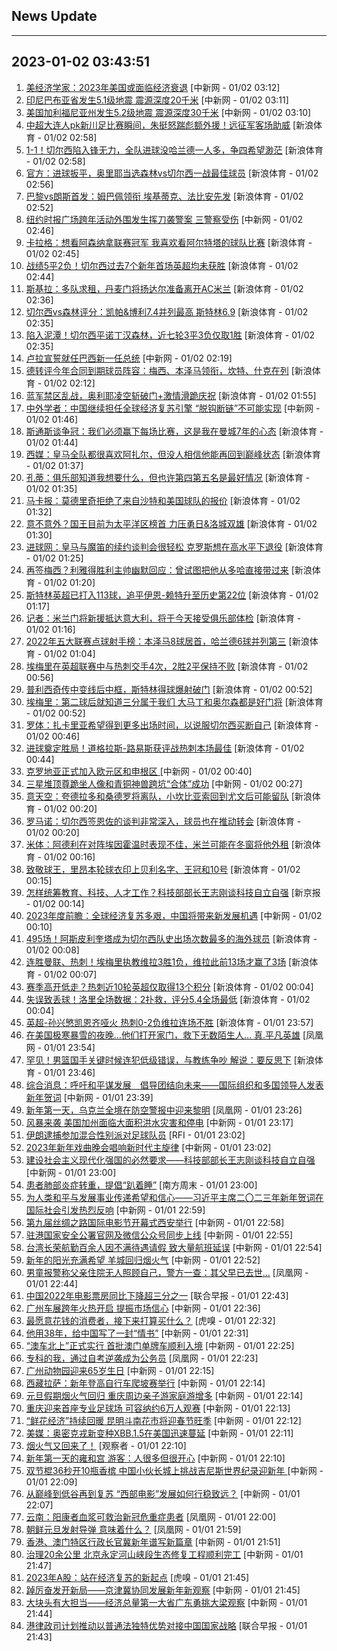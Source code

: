 ## News Update
---
2023-01-02 03:43:51
---
1. <a target="_blank" href="http://www.chinanews.com//gj/2023/01-02/9925929.shtml">美经济学家：2023年美国或面临经济衰退</a> [中新网 - 01/02 03:12]
2. <a target="_blank" href="http://www.chinanews.com//gj/2023/01-02/9925928.shtml">印尼巴布亚省发生5.1级地震 震源深度20千米</a> [中新网 - 01/02 03:11]
3. <a target="_blank" href="http://www.chinanews.com//gj/2023/01-02/9925927.shtml">美国加利福尼亚州发生5.2级地震 震源深度30千米</a> [中新网 - 01/02 03:10]
4. <a target="_blank" href="https://k.sina.cn/article_1685707867_6479dc5b001019rcj.html?from=sports&subch=cnfootball">中超大连人pk新川足比赛瞬间，朱挺怒踹彪额外援！远征军客场助威</a> [新浪体育 - 01/02 02:58]
5. <a target="_blank" href="https://k.sina.cn/article_1436416680_559dfaa8001015olc.html?from=sports&subch=global">1-1！切尔西陷入锋无力，全队进球没哈兰德一人多，争四希望渺茫</a> [新浪体育 - 01/02 02:58]
6. <a target="_blank" href="https://k.sina.cn/article_2018499075_784fda0302001kqg2.html?from=sports&subch=osport">官方：进球扳平，奥里耶当选森林vs切尔西一战最佳球员</a> [新浪体育 - 01/02 02:56]
7. <a target="_blank" href="https://k.sina.cn/article_2018499075_784fda0302001kqg1.html?from=sports&subch=osport">巴黎vs朗斯首发：姆巴佩领衔 埃基蒂克、法比安先发</a> [新浪体育 - 01/02 02:52]
8. <a target="_blank" href="http://www.chinanews.com//gj/2023/01-02/9925926.shtml">纽约时报广场跨年活动外围发生挥刀袭警案 三警察受伤</a> [中新网 - 01/02 02:46]
9. <a target="_blank" href="https://k.sina.cn/article_2018499075_784fda0302001kqfx.html?from=sports&subch=osport">卡拉格：想看阿森纳拿联赛冠军 我喜欢看阿尔特塔的球队比赛</a> [新浪体育 - 01/02 02:45]
10. <a target="_blank" href="https://k.sina.cn/article_2018499075_784fda0302001kqfy.html?from=sports&subch=osport">战绩5平2负！切尔西过去7个新年首场英超均未获胜</a> [新浪体育 - 01/02 02:44]
11. <a target="_blank" href="https://k.sina.cn/article_2018499075_784fda0302001kqfw.html?from=sports&subch=osport">斯基拉：多队求租，丹麦门将扬达尔准备离开AC米兰</a> [新浪体育 - 01/02 02:36]
12. <a target="_blank" href="https://k.sina.cn/article_2018499075_784fda0302001kqfu.html?from=sports&subch=osport">切尔西vs森林评分：凯帕&博利7.4并列最高 斯特林6.9</a> [新浪体育 - 01/02 02:35]
13. <a target="_blank" href="https://k.sina.cn/article_2018499075_784fda0302001kqft.html?from=sports&subch=osport">陷入泥潭！切尔西平诺丁汉森林，近七轮3平3负仅取1胜</a> [新浪体育 - 01/02 02:35]
14. <a target="_blank" href="http://www.chinanews.com//gj/2023/01-02/9925925.shtml">卢拉宣誓就任巴西新一任总统</a> [中新网 - 01/02 02:19]
15. <a target="_blank" href="https://k.sina.cn/article_2018499075_784fda0302001kqfo.html?from=sports&subch=osport">德转评今年合同到期球员阵容：梅西、本泽马领衔，坎特、什克在列</a> [新浪体育 - 01/02 02:12]
16. <a target="_blank" href="https://k.sina.cn/article_2018499075_784fda0302001kqfl.html?from=sports&subch=osport">蓝军禁区乱战，奥利耶凌空斩破门+激情滑跪庆祝</a> [新浪体育 - 01/02 01:55]
17. <a target="_blank" href="http://www.chinanews.com//shipin/cns/2023/01-02/news947211.shtml">中外学者：中国继续担任全球经济复苏引擎 “脱钩断链”不可能实现</a> [中新网 - 01/02 01:46]
18. <a target="_blank" href="https://k.sina.cn/article_2018499075_784fda0302001kqfk.html?from=sports&subch=osport">斯通斯谈争冠：我们必须赢下每场比赛，这是我在曼城7年的心态</a> [新浪体育 - 01/02 01:44]
19. <a target="_blank" href="https://k.sina.cn/article_2018499075_784fda0302001kqfj.html?from=sports&subch=osport">西媒：皇马全队都很喜欢阿扎尔，但没人相信他能再回到巅峰状态</a> [新浪体育 - 01/02 01:37]
20. <a target="_blank" href="https://k.sina.cn/article_2018499075_784fda0302001kqfi.html?from=sports&subch=osport">孔蒂：俱乐部知道我想要什么，但也许第四第五名是最好情况</a> [新浪体育 - 01/02 01:35]
21. <a target="_blank" href="https://k.sina.cn/article_2018499075_784fda0302001kqfg.html?from=sports&subch=osport">马卡报：莫德里奇拒绝了来自沙特和美国球队的报价</a> [新浪体育 - 01/02 01:32]
22. <a target="_blank" href="https://k.sina.cn/article_2018499075_784fda0302001kqfh.html?from=sports&subch=osport">意不意外？国王目前为太平洋区榜首 力压勇日&洛城双雄</a> [新浪体育 - 01/02 01:30]
23. <a target="_blank" href="https://k.sina.cn/article_2018499075_784fda0302001kqfe.html?from=sports&subch=osport">进球网：皇马与魔笛的续约谈判会很轻松 克罗斯想在高水平下退役</a> [新浪体育 - 01/02 01:25]
24. <a target="_blank" href="https://k.sina.cn/article_2018499075_784fda0302001kqfd.html?from=sports&subch=osport">再签梅西？利雅得胜利主帅幽默回应：曾试图把他从多哈直接带过来</a> [新浪体育 - 01/02 01:20]
25. <a target="_blank" href="https://k.sina.cn/article_2018499075_784fda0302001kqfa.html?from=sports&subch=osport">斯特林英超已打入113球，追平伊恩-赖特升至历史第22位</a> [新浪体育 - 01/02 01:17]
26. <a target="_blank" href="https://k.sina.cn/article_2018499075_784fda0302001kqf9.html?from=sports&subch=osport">记者：米兰门将新援抵达意大利，将于今天接受俱乐部体检</a> [新浪体育 - 01/02 01:16]
27. <a target="_blank" href="https://k.sina.cn/article_2018499075_784fda0302001kqf5.html?from=sports&subch=osport">2022年五大联赛点球射手榜：本泽马8球居首，哈兰德6球并列第三</a> [新浪体育 - 01/02 01:04]
28. <a target="_blank" href="https://k.sina.cn/article_2018499075_784fda0302001kqf1.html?from=sports&subch=osport">埃梅里在英超联赛中与热刺交手4次，2胜2平保持不败</a> [新浪体育 - 01/02 00:56]
29. <a target="_blank" href="https://k.sina.cn/article_2018499075_784fda0302001kqey.html?from=sports&subch=osport">普利西奇传中变线后中框，斯特林得球爆射破门</a> [新浪体育 - 01/02 00:52]
30. <a target="_blank" href="https://k.sina.cn/article_2018499075_784fda0302001kqex.html?from=sports&subch=osport">埃梅里：第二球后就知道三分属于我们 大马丁和奥尔森都是好门将</a> [新浪体育 - 01/02 00:52]
31. <a target="_blank" href="https://k.sina.cn/article_2018499075_784fda0302001kqeu.html?from=sports&subch=osport">罗体：扎卡里亚希望得到更多出场时间，以说服切尔西买断自己</a> [新浪体育 - 01/02 00:46]
32. <a target="_blank" href="https://k.sina.cn/article_2018499075_784fda0302001kqet.html?from=sports&subch=osport">进球奠定胜局！道格拉斯-路易斯获评战热刺本场最佳</a> [新浪体育 - 01/02 00:44]
33. <a target="_blank" href="http://www.chinanews.com//gj/2023/01-02/9925923.shtml">克罗地亚正式加入欧元区和申根区 </a> [中新网 - 01/02 00:40]
34. <a target="_blank" href="http://www.chinanews.com//gn/2023/01-02/9925922.shtml">三星堆顶尊跪坐人像和青铜神兽跨坑“合体”成功</a> [中新网 - 01/02 00:27]
35. <a target="_blank" href="https://k.sina.cn/article_2018499075_784fda0302001kqem.html?from=sports&subch=osport">意天空：夸德拉多和桑德罗将离队，小坎比亚索回到尤文后可能留队</a> [新浪体育 - 01/02 00:20]
36. <a target="_blank" href="https://k.sina.cn/article_2018499075_784fda0302001kqel.html?from=sports&subch=osport">罗马诺：切尔西签恩佐的谈判非常深入，球员也在推动转会</a> [新浪体育 - 01/02 00:20]
37. <a target="_blank" href="https://k.sina.cn/article_2018499075_784fda0302001kqek.html?from=sports&subch=osport">米体：阿德利在对阵埃因霍温时表现不佳，米兰可能在冬窗将他外租</a> [新浪体育 - 01/02 00:16]
38. <a target="_blank" href="https://k.sina.cn/article_2018499075_784fda0302001kqei.html?from=sports&subch=osport">致敬球王，里昂本轮球衣印上贝利名字、王冠和10号</a> [新浪体育 - 01/02 00:15]
39. <a target="_blank" href="https://www.bjnews.com.cn/detail-167258938614436.html">怎样统筹教育、科技、人才工作？科技部部长王志刚谈科技自立自强</a> [新京报 - 01/02 00:14]
40. <a target="_blank" href="http://www.chinanews.com//gj/2023/01-02/9925921.shtml">2023年度前瞻：全球经济复苏多艰，中国将带来新发展机遇</a> [中新网 - 01/02 00:10]
41. <a target="_blank" href="https://k.sina.cn/article_2018499075_784fda0302001kqef.html?from=sports&subch=osport">495场！阿斯皮利奎塔成为切尔西队史出场次数最多的海外球员</a> [新浪体育 - 01/02 00:08]
42. <a target="_blank" href="https://k.sina.cn/article_2018499075_784fda0302001kqee.html?from=sports&subch=osport">连胜曼联、热刺！埃梅里执教维拉3胜1负，维拉此前13场才赢了3场</a> [新浪体育 - 01/02 00:07]
43. <a target="_blank" href="https://k.sina.cn/article_2018499075_784fda0302001kqeb.html?from=sports&subch=osport">赛季高开低走？热刺近10轮英超仅取得13个积分</a> [新浪体育 - 01/02 00:04]
44. <a target="_blank" href="https://k.sina.cn/article_2018499075_784fda0302001kqec.html?from=sports&subch=osport">失误致丢球！洛里全场数据：2扑救，评分5.4全场最低</a> [新浪体育 - 01/02 00:04]
45. <a target="_blank" href="https://sports.sina.cn/premierleague/england/2023-01-01/detail-imxytfsr3843454.d.html">英超-孙兴慜凯恩齐哑火 热刺0-2负维拉连场不胜</a> [新浪体育 - 01/01 23:57]
46. <a target="_blank" href="https://news.ifeng.com/c/8MEI2NeKE4q">在美国极寒暴雪的夜晚…他们打开家门，救下无数陌生人… 真.平凡英雄</a> [凤凰网 - 01/01 23:54]
47. <a target="_blank" href="https://k.sina.cn/article_1352367147_509b7c2b001018ndz.html?from=sports&subch=cba">罕见！男篮国手关键时候连犯低级错误，与教练争吵 解说：要反思下</a> [新浪体育 - 01/01 23:46]
48. <a target="_blank" href="http://www.chinanews.com//gj/2023/01-01/9925919.shtml">综合消息：呼吁和平谋发展　倡导团结向未来——国际组织和多国领导人发表新年贺词</a> [中新网 - 01/01 23:39]
49. <a target="_blank" href="https://news.ifeng.com/c/8MEHcyziXbS">新年第一天，乌克兰全境在防空警报中迎来黎明</a> [凤凰网 - 01/01 23:26]
50. <a target="_blank" href="http://www.chinanews.com//gj/2023/01-01/9925918.shtml">风暴来袭 美国加州面临大面积洪水灾害和停电</a> [中新网 - 01/01 23:17]
51. <a target="_blank" href="https://www.rfi.fr/cn/%E5%9B%BD%E9%99%85%E6%8A%A5%E9%81%93/20230101-%E4%BC%A0%E4%BC%8A%E6%9C%9773%E5%B2%81%E5%BC%82%E8%AE%AE%E8%AE%B0%E8%80%85%E8%8E%B7%E9%87%8A">伊朗逮捕参加混合性别派对足球队员</a> [RFI - 01/01 23:02]
52. <a target="_blank" href="http://www.chinanews.com//cul/2023/01-01/9925916.shtml">2023年新年戏曲晚会唱响新时代主旋律</a> [中新网 - 01/01 23:02]
53. <a target="_blank" href="http://www.chinanews.com//gn/2023/01-01/9925917.shtml">建设社会主义现代化强国的必然要求——科技部部长王志刚谈科技自立自强</a> [中新网 - 01/01 23:00]
54. <a target="_blank" href="http://www.infzm.com/contents/241447">患者肺部炎症转重，提倡“趴着睡”</a> [南方周末 - 01/01 23:00]
55. <a target="_blank" href="http://www.chinanews.com//gn/2023/01-01/9925915.shtml">为人类和平与发展事业传递希望和信心——习近平主席二〇二三年新年贺词在国际社会引发热烈反响</a> [中新网 - 01/01 22:59]
56. <a target="_blank" href="http://www.chinanews.com//gn/2023/01-01/9925914.shtml">第九届丝绸之路国际电影节开幕式西安举行</a> [中新网 - 01/01 22:58]
57. <a target="_blank" href="http://www.chinanews.com//dwq/2023/01-01/9925913.shtml">驻港国家安全公署官网及微信公众号同步上线</a> [中新网 - 01/01 22:55]
58. <a target="_blank" href="http://www.chinanews.com//gn/2023/01-01/9925912.shtml">台湾长荣航勤百余人因不满待遇请假 致大量航班延误</a> [中新网 - 01/01 22:54]
59. <a target="_blank" href="http://www.chinanews.com//sh/2023/01-01/9925911.shtml">新年的阳光充满希望 羊城回归烟火气</a> [中新网 - 01/01 22:52]
60. <a target="_blank" href="https://news.ifeng.com/c/8MEFODa7brk">男童报警称父亲住院无人照顾自己，警方一查：其父早已去世…</a> [凤凰网 - 01/01 22:44]
61. <a target="_blank" href="https://www.zaobao.com/realtime/china/story20230101-1349114">中国2022年电影票房同比下降超三分之一</a> [联合早报 - 01/01 22:43]
62. <a target="_blank" href="http://www.chinanews.com//shipin/cns/2023/01-01/news947210.shtml">广州车展跨年火热开启 提振市场信心</a> [中新网 - 01/01 22:36]
63. <a target="_blank" href="https://www.huxiu.com/article/758641.html">最愿意花钱的消费者，接下来打算买什么？</a> [虎嗅 - 01/01 22:32]
64. <a target="_blank" href="http://www.chinanews.com//cul/2023/01-01/9925909.shtml">他用38年，给中国写了一封“情书”</a> [中新网 - 01/01 22:31]
65. <a target="_blank" href="http://www.chinanews.com//shipin/cns/2023/01-01/news947209.shtml">“澳车北上”正式实行 首批澳门单牌车顺利入境</a> [中新网 - 01/01 22:25]
66. <a target="_blank" href="https://news.ifeng.com/c/8MEF57GEZ5y">专科的我，通过自考逆袭成为公务员</a> [凤凰网 - 01/01 22:23]
67. <a target="_blank" href="http://www.chinanews.com//shipin/cns-d/2023/01-01/news947208.shtml">广州动物园迎来65岁生日</a> [中新网 - 01/01 22:15]
68. <a target="_blank" href="http://www.chinanews.com//shipin/cns-d/2023/01-01/news947201.shtml">西藏拉萨：新年登高自行车爬坡赛举行</a> [中新网 - 01/01 22:14]
69. <a target="_blank" href="http://www.chinanews.com//shipin/cns-d/2023/01-01/news947202.shtml">元旦假期烟火气回归 重庆周边亲子游家庭游增多</a> [中新网 - 01/01 22:14]
70. <a target="_blank" href="http://www.chinanews.com//shipin/cns-d/2023/01-01/news947203.shtml">重庆迎来首座专业足球场 可容纳约6万人观赛</a> [中新网 - 01/01 22:13]
71. <a target="_blank" href="http://www.chinanews.com//shipin/cns/2023/01-01/news947204.shtml">“鲜花经济”持续回暖 昆明斗南花市将迎春节旺季</a> [中新网 - 01/01 22:12]
72. <a target="_blank" href="http://www.chinanews.com//shipin/cns-d/2023/01-01/news947205.shtml">美媒：奥密克戎新变种XBB.1.5在美国迅速蔓延</a> [中新网 - 01/01 22:11]
73. <a target="_blank" href="https://www.guancha.cn/politics/2023_01_01_673866.shtml">烟火气又回来了！</a> [观察者 - 01/01 22:10]
74. <a target="_blank" href="http://www.chinanews.com//shipin/cns/2023/01-01/news947206.shtml">新年第一天的雍和宫 游客：人很多但很开心</a> [中新网 - 01/01 22:10]
75. <a target="_blank" href="http://www.chinanews.com//shipin/cns-d/2023/01-01/news947207.shtml">双节棍36秒开10瓶香槟 中国小伙长城上挑战吉尼斯世界纪录迎新年  </a> [中新网 - 01/01 22:09]
76. <a target="_blank" href="http://www.chinanews.com//cul/2023/01-01/9925887.shtml">从巅峰到低谷再到复苏 “西部电影”发展如何行稳致远？</a> [中新网 - 01/01 22:07]
77. <a target="_blank" href="https://news.ifeng.com/c/8MEDp45FscM">云南：阳康者血浆可救治新冠危重症患者</a> [凤凰网 - 01/01 22:00]
78. <a target="_blank" href="https://news.ifeng.com/c/8MEBCqoDuWR">朝鲜元旦发射导弹 意味着什么？</a> [凤凰网 - 01/01 21:59]
79. <a target="_blank" href="http://www.chinanews.com//dwq/2023/01-01/9925899.shtml">香港、澳门特区行政长官冀新年谱写新篇章</a> [中新网 - 01/01 21:51]
80. <a target="_blank" href="http://www.chinanews.com//sh/2023/01-01/9925898.shtml">治理20余公里 北京永定河山峡段生态修复工程顺利完工</a> [中新网 - 01/01 21:47]
81. <a target="_blank" href="https://www.huxiu.com/article/757841.html">2023年A股：站在经济复苏的新起点</a> [虎嗅 - 01/01 21:45]
82. <a target="_blank" href="http://www.chinanews.com//gn/2023/01-01/9925897.shtml">踔厉奋发开新局——京津冀协同发展新年新观察</a> [中新网 - 01/01 21:45]
83. <a target="_blank" href="http://www.chinanews.com//gn/2023/01-01/9925896.shtml">大块头有大担当——经济总量第一大省广东勇挑大梁观察</a> [中新网 - 01/01 21:44]
84. <a target="_blank" href="https://www.zaobao.com/realtime/china/story20230101-1349096">港律政司计划推动以普通法独特优势对接中国国家战略</a> [联合早报 - 01/01 21:43]
